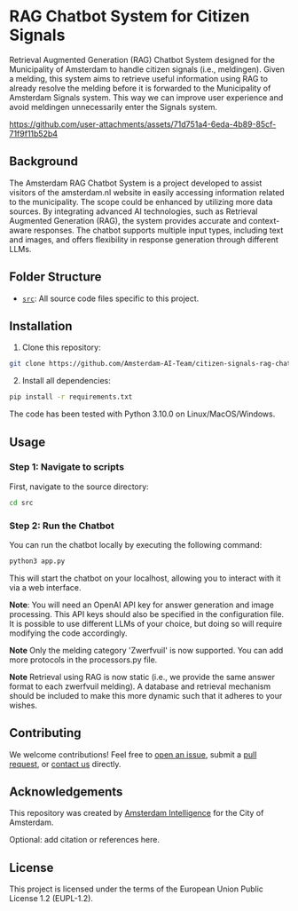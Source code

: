# RAG Chatbot System for Citizen Signals

Retrieval Augmented Generation (RAG) Chatbot System designed for the Municipality of Amsterdam to handle citizen signals (i.e., meldingen). Given a melding, this system aims to retrieve useful information using RAG to already resolve the melding before it is forwarded to the Municipality of Amsterdam Signals system. This way we can improve user experience and avoid meldingen unnecessarily enter the Signals system.


https://github.com/user-attachments/assets/71d751a4-6eda-4b89-85cf-71f9f11b52b4


## Background

The Amsterdam RAG Chatbot System is a project developed to assist visitors of the amsterdam.nl website in easily accessing information related to the municipality. The scope could be enhanced by utilizing more data sources. By integrating advanced AI technologies, such as Retrieval Augmented Generation (RAG), the system provides accurate and context-aware responses. The chatbot supports multiple input types, including text and images, and offers flexibility in response generation through different LLMs.

## Folder Structure

* [`src`](./src): All source code files specific to this project.

## Installation 

1) Clone this repository:

```bash
git clone https://github.com/Amsterdam-AI-Team/citizen-signals-rag-chatbot-system.git
```

2) Install all dependencies:

```bash
pip install -r requirements.txt
```

The code has been tested with Python 3.10.0 on Linux/MacOS/Windows.

## Usage

### Step 1: Navigate to scripts

First, navigate to the source directory:

```bash
cd src
```

### Step 2: Run the Chatbot

You can run the chatbot locally by executing the following command:

```bash
python3 app.py
```

This will start the chatbot on your localhost, allowing you to interact with it via a web interface.

**Note**: You will need an OpenAI API key for answer generation and image processing. This API keys should also be specified in the configuration file. It is possible to use different LLMs of your choice, but doing so will require modifying the code accordingly. 

**Note** Only the melding category 'Zwerfvuil' is now supported. You can add more protocols in the processors.py file.

**Note** Retrieval using RAG is now static (i.e., we provide the same answer format to each zwerfvuil melding). A database and retrieval mechanism should be included to make this more dynamic such that it adheres to your wishes.


## Contributing

We welcome contributions! Feel free to [open an issue](https://github.com/Amsterdam-AI-Team/citizen-signals-rag-chatbot-system/issues), submit a [pull request](https://github.com/Amsterdam-AI-Team/citizen-signals-rag-chatbot-system/pulls), or [contact us](https://amsterdamintelligence.com/contact/) directly.

## Acknowledgements

This repository was created by [Amsterdam Intelligence](https://amsterdamintelligence.com/) for the City of Amsterdam.

Optional: add citation or references here.

## License 

This project is licensed under the terms of the European Union Public License 1.2 (EUPL-1.2).
